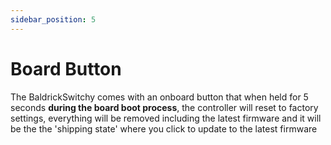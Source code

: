 ```yaml
---
sidebar_position: 5
---
```


# Board Button

The BaldrickSwitchy comes with an onboard button that when held for 5 seconds **during the board boot process**, the controller will reset to factory settings, everything will be removed including the latest firmware and it will be the the 'shipping state' where you click to update to the latest firmware


